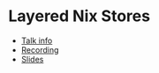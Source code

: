 # Layered Nix Stores

* [Talk info](https://talks.nixcon.org/nixcon-2023/talk/GXW3EX/)
* [Recording](https://media.ccc.de/v/nixcon-2023-36181-layered-nix-stores)
* [Slides](./slides.pdf)
